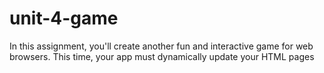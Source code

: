# unit-4-game
In this assignment, you'll create another fun and interactive game for web browsers. This time, your app must dynamically update your HTML pages
